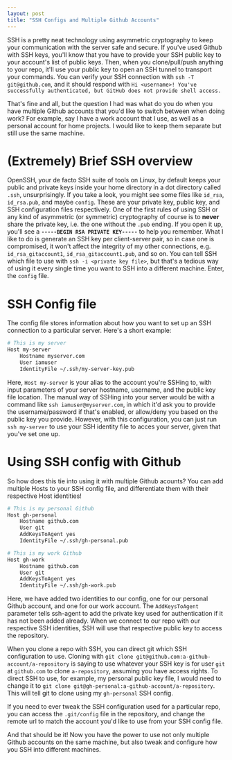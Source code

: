 ```yaml
---
layout: post
title: "SSH Configs and Multiple Github Accounts"
---
```


SSH is a pretty neat technology using asymmetric cryptography to keep your communication with the server safe and secure. If you've used Github with SSH keys, you'll know that you have to provide your SSH public key to your account's list of public keys. Then, when you clone/pull/push anything to your repo, it'll use your public key to open an SSH tunnel to transport your commands. You can verify your SSH connection with `ssh -T git@github.com`, and it should respond with `Hi <username>! You've successfully authenticated, but GitHub does not provide shell access.`

That's fine and all, but the question I had was what do you do when you have multiple Github accounts that you'd like to switch between when doing work? For example, say I have a work account that I use, as well as a personal account for home projects. I would like to keep them separate but still use the same machine.

# (Extremely) Brief SSH overview
OpenSSH, your de facto SSH suite of tools on Linux, by default keeps your public and private keys inside your home directory in a dot directory called `.ssh`, unsurprisingly. If you take a look, you might see some files like `id_rsa`, `id_rsa.pub`, and maybe `config`. These are your private key, public key, and SSH configuration files respectively. One of the first rules of using SSH or any kind of asymmetric (or symmetric) cryptography of course is to __never__ share the private key, i.e. the one without the `.pub` ending. If you open it up, you'll see a __`-----BEGIN RSA PRIVATE KEY-----`__ to help you remember. What I like to do is generate an SSH key per client-server pair, so in case one is compromised, it won't affect the integrity of my other connections, e.g. `id_rsa_gitaccount1`, `id_rsa_gitaccount1.pub`, and so on. You can tell SSH which file to use with `ssh -i <private key file>`, but that's a tedious way of using it every single time you want to SSH into a different machine. Enter, the `config` file.

# SSH Config file
The config file stores information about how you want to set up an SSH connection to a particular server.
Here's a short example:

```bash
# This is my server
Host my-server
    Hostname myserver.com
    User iamuser
    IdentityFile ~/.ssh/my-server-key.pub
```

Here, `Host my-server` is your alias to the account you're SSHing to, with input parameters of your server hostname, username, and the public key file location. The manual way of SSHing into your server would be with a command like `ssh iamuser@myserver.com`, in which it'd ask you to provide the username/password if that's enabled, or allow/deny you based on the public key you provide.
However, with this configuration, you can just run `ssh my-server` to use your SSH identity file to acces your server, given that you've set one up.

# Using SSH config with Github
So how does this tie into using it with multiple Github acounts? You can add multiple Hosts to your SSH config file, and differentiate them with their respective Host identities!

```bash
# This is my personal Github
Host gh-personal
    Hostname github.com
    User git
    AddKeysToAgent yes
    IdentityFile ~/.ssh/gh-personal.pub

# This is my work Github
Host gh-work
    Hostname github.com
    User git
    AddKeysToAgent yes
    IdentityFile ~/.ssh/gh-work.pub
```

Here, we have added two identities to our config, one for our personal Github account, and one for our work account. The `AddKeysToAgent` parameter tells ssh-agent to add the private key used for authentication if it has not been added already. When we connect to our repo with our respective SSH identities, SSH will use that respective public key to access the repository.

When you clone a repo with SSH, you can direct git which SSH configuration to use. Cloning with `git clone git@github.com:a-github-account/a-repository` is saying to use whatever your SSH key is for user `git` at `github.com` to clone `a-repository`, assuming you have access rights. To direct SSH to use, for example, my personal public key file, I would need to change it to `git clone git@gh-personal:a-github-account/a-repository`. This will tell git to clone using my `gh-personal` SSH config.

If you need to ever tweak the SSH configuration used for a particular repo, you can access the `.git/config` file in the repository, and change the remote url to match the account you'd like to use from your SSH config file.

And that should be it! Now you have the power to use not only multiple Github accounts on the same machine, but also tweak and configure how you SSH into different machines.